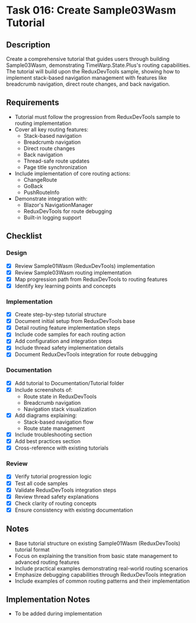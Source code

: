 # Task 016: Create Sample03Wasm Tutorial

## Description

Create a comprehensive tutorial that guides users through building Sample03Wasm, demonstrating TimeWarp.State.Plus's routing capabilities. The tutorial will build upon the ReduxDevTools sample, showing how to implement stack-based navigation management with features like breadcrumb navigation, direct route changes, and back navigation.

## Requirements

- Tutorial must follow the progression from ReduxDevTools sample to routing implementation
- Cover all key routing features:
  * Stack-based navigation
  * Breadcrumb navigation
  * Direct route changes
  * Back navigation
  * Thread-safe route updates
  * Page title synchronization
- Include implementation of core routing actions:
  * ChangeRoute
  * GoBack
  * PushRouteInfo
- Demonstrate integration with:
  * Blazor's NavigationManager
  * ReduxDevTools for route debugging
  * Built-in logging support

## Checklist

### Design
- [x] Review Sample01Wasm (ReduxDevTools) implementation
- [x] Review Sample03Wasm routing implementation
- [x] Map progression path from ReduxDevTools to routing features
- [x] Identify key learning points and concepts

### Implementation
- [x] Create step-by-step tutorial structure
- [x] Document initial setup from ReduxDevTools base
- [x] Detail routing feature implementation steps
- [x] Include code samples for each routing action
- [x] Add configuration and integration steps
- [x] Include thread safety implementation details
- [x] Document ReduxDevTools integration for route debugging

### Documentation
- [x] Add tutorial to Documentation/Tutorial folder
- [x] Include screenshots of:
  * Route state in ReduxDevTools
  * Breadcrumb navigation
  * Navigation stack visualization
- [x] Add diagrams explaining:
  * Stack-based navigation flow
  * Route state management
- [x] Include troubleshooting section
- [x] Add best practices section
- [x] Cross-reference with existing tutorials

### Review
- [x] Verify tutorial progression logic
- [x] Test all code samples
- [x] Validate ReduxDevTools integration steps
- [x] Review thread safety explanations
- [x] Check clarity of routing concepts
- [x] Ensure consistency with existing documentation

## Notes

- Base tutorial structure on existing Sample01Wasm (ReduxDevTools) tutorial format
- Focus on explaining the transition from basic state management to advanced routing features
- Include practical examples demonstrating real-world routing scenarios
- Emphasize debugging capabilities through ReduxDevTools integration
- Include examples of common routing patterns and their implementation

## Implementation Notes

- To be added during implementation
